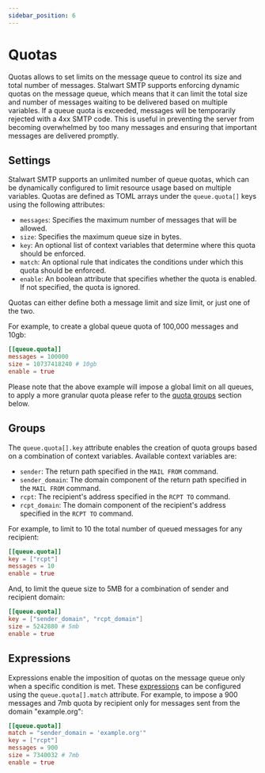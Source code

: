 ```yaml
---
sidebar_position: 6
---
```


# Quotas

Quotas allows to set limits on the message queue to control its size and total number of messages. Stalwart SMTP supports enforcing dynamic quotas on the message queue, which means that it can limit the total size and number of messages waiting to be delivered based on multiple variables. If a queue quota is exceeded, messages will be temporarily rejected with a 4xx SMTP code. This is useful in preventing the server from becoming overwhelmed by too many messages and ensuring that important messages are delivered promptly.

## Settings

Stalwart SMTP supports an unlimited number of queue quotas, which can be dynamically configured to limit resource usage based on multiple variables. Quotas are defined as TOML arrays under the `queue.quota[]` keys using the following attributes:

- `messages`: Specifies the maximum number of messages that will be allowed.
- `size`: Specifies the maximum queue size in bytes.
- `key`: An optional list of context variables that determine where this quota should be enforced.
- `match`: An optional rule that indicates the conditions under which this quota should be enforced.
- `enable`: An boolean attribute that specifies whether the quota is enabled. If not specified, the quota is ignored.

Quotas can either define both a message limit and size limit, or just one of the two.

For example, to create a global queue quota of 100,000 messages and 10gb:

```toml
[[queue.quota]]
messages = 100000
size = 10737418240 # 10gb
enable = true
```

Please note that the above example will impose a global limit on all queues, to apply a more granular quota please refer to the [quota groups](#groups) section below.

## Groups

The `queue.quota[].key` attribute enables the creation of quota groups based on a combination of context variables. Available context variables are:

- `sender`: The return path specified in the `MAIL FROM` command.
- `sender_domain`: The domain component of the return path specified in the `MAIL FROM` command.
- `rcpt`: The recipient's address specified in the `RCPT TO` command.
- `rcpt_domain`: The domain component of the recipient's address specified in the `RCPT TO` command.

For example, to limit to 10 the total number of queued messages for any recipient:

```toml
[[queue.quota]]
key = ["rcpt"]
messages = 10
enable = true
```

And, to limit the queue size to 5MB for a combination of sender and recipient domain:

```toml
[[queue.quota]]
key = ["sender_domain", "rcpt_domain"]
size = 5242880 # 5mb
enable = true
```

## Expressions

Expressions enable the imposition of quotas on the message queue only when a specific condition is met. These [expressions](/docs/configuration/expressions/overview) can be configured using the `queue.quota[].match` attribute. For example, to impose a 900 messages and 7mb quota by recipient only for messages sent from the domain "example.org":

```toml
[[queue.quota]]
match = "sender_domain = 'example.org'"
key = ["rcpt"]
messages = 900
size = 7340032 # 7mb
enable = true
```
